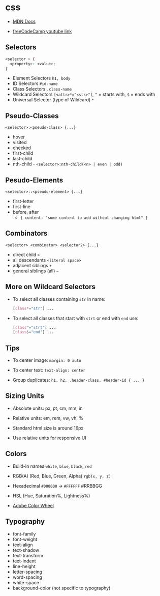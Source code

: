 # css

- [MDN Docs](https://developer.mozilla.org/en-US/docs/Learn/CSS)

- [freeCodeCamp youtube link](https://www.youtube.com/watch?v=a_iQb1lnAEQ)

## Selectors

```css
<selector > {
  <property>: <value>;
}
```

- Element Selectors `h1, body`
- ID Selectors `#id-name`
- Class Selectors `.class-name`
- Wildcard Selectors `[<attr>*="<str>"]`, `^` = starts with, `$` = ends with
- Universal Selector (type of Wildcard) `*`

## Pseudo-Classes

`<selector>:<pseudo-class> {...}`

- hover
- visited
- checked
- first-child
- last-child
- nth-child - `<selector>:nth-child(<n> | even | odd)`

## Pesudo-Elements

`<selector>::<pseudo-element> {...}`

- first-letter
- first-line
- before, after
  - `{ content: "some content to add without changing html" }`

## Combinators

`<selector> <combinator> <selector2> {...}`

- direct child `>`
- all descendants `<literal space>`
- adjacent siblings `+`
- general siblings (all) `~`

## More on Wildcard Selectors

- To select all classes containing `str` in name:

  ```css
  [class*="str"] ...
  ```

- To select all classes that start with `strt` or end with `end` use:

  ```css
  [class^="strt"] ...
  [class$="end"] ...
  ```

## Tips

- To center image: `margin: 0 auto`

- To center text: `text-align: center`

- Group duplicates: `h1, h2, .header-class, #header-id { ... }`

## Sizing Units

- Absolute units: px, pt, cm, mm, in

- Relative units: em, rem, vw, vh, %

- Standard html size is around 16px

- Use relative units for responsive UI

## Colors

- Build-in names `white`, `blue`, `black`, `red`
- RGB(A) (Red, Blue, Green, Alpha) `rgb(x, y, z)`
- Hexadecimal `#000000` -> `#FFFFFF` #RRBBGG
- HSL (Hue, Saturation%, Lightness%)

- [Adobe Color Wheel](https://www.color.adobe.com/create/color-wheel)

## Typography

- font-family
- font-weight
- text-align
- text-shadow
- text-transform
- text-indent
- line-height
- letter-spacing
- word-spacing
- white-space
- background-color (not specific to typography)
